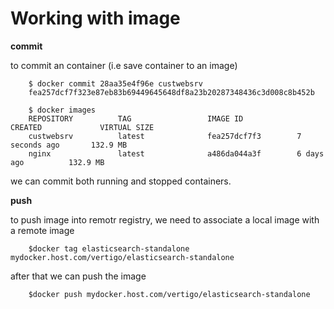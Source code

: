 # Working with image


**commit**

to commit an container (i.e save container to an image)

        $ docker commit 28aa35e4f96e custwebsrv
        fea257dcf7f323e87eb83b69449645648df8a23b20287348436c3d008c8b452b

        $ docker images
        REPOSITORY          TAG                 IMAGE ID            CREATED             VIRTUAL SIZE
        custwebsrv          latest              fea257dcf7f3        7 seconds ago       132.9 MB
        nginx               latest              a486da044a3f        6 days ago          132.9 MB

we can commit both running and stopped containers.

**push**

to push image into remotr registry, we need to associate a local image with a remote image

        $docker tag elasticsearch-standalone mydocker.host.com/vertigo/elasticsearch-standalone
        
after that we can push the image

        $docker push mydocker.host.com/vertigo/elasticsearch-standalone

